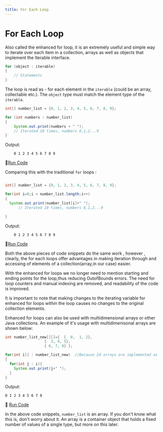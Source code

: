 ```yaml
---
title: For Each Loop
---
```

# For Each Loop

Also called the enhanced for loop, it is an extremely useful and simple way to iterate over each item in a collection, arrays as well as objects that implement the Iterable interface.

```java
for (object : iterable)
{
    // Statements
}
```

The loop is read as - for each element in the `iterable` (could be an array, collectable etc.). The `object` type must match the element type of the `iterable`.

```java
int[] number_list = {0, 1, 2, 3, 4, 5, 6, 7, 8, 9};

for (int numbers : number_list)
{
    System.out.print(numbers + " ");
    // Iterated 10 times, numbers 0,1,2...9
}
```

Output:
```
    0 1 2 3 4 5 6 7 8 9
```
:rocket:<a href='https://repl.it/CJYs/0' target='_blank' rel='nofollow'>Run Code</a>

Comparing this with the traditional `for` loops :

```java

int[] number_list = {0, 1, 2, 3, 4, 5, 6, 7, 8, 9};

for(int i=0;i < number_list.length;i++)
{
  System.out.print(number_list[i]+" ");
      // Iterated 10 times, numbers 0,1,2...9

}

```
Output:
```
    0 1 2 3 4 5 6 7 8 9
```
:rocket:<a href='https://repl.it/NJfG/0' target='_blank' rel='nofollow'>Run Code</a>

Both the above pieces of code snippets do the same work , however , clearly, the for each loops offer advantages in making iteration through and accessing of elements of a collection(array,in our case) easier.

With the enhanced for loops we no longer need to mention starting and ending points for the loop,thus reducing OutofBounds errors.
The need for loop counters and manual indexing are removed, and readability of the code is improved.

It is important to note that making changes to the iterating variable for enhanced for loops within the loop causes no changes to the original collection elements.


Enhanced for loops can also be used with multidimensional arrays or other Java collections.
An example of it's usage with multidimenisonal arrays are shown below:

```java
int number_list_new[][]={  {  0,  1, 2},
                  {  3, 4, 5},
                  { 6, 7, 8} };

for(int i[] : number_list_new)  //Because 2d arrays are implemented as "arrays of arrays",the first iteration variable iterates through 3 such arrays(that is, the 3 rows of testarr[][]) 
{
  for(int j : i){
    System.out.print(j+" ");
  }
}
```
Output:
```
0 1 2 3 4 5 6 7 8  
```
:rocket: <a href='https://repl.it/NJhP/0' target='_blank' rel='nofollow'>Run Code</a>



In the above code snippets, `number_list` is an array. If you don't know what this is, don't worry about it. An array is a container object that holds a fixed number of values of a single type, but more on this later.


